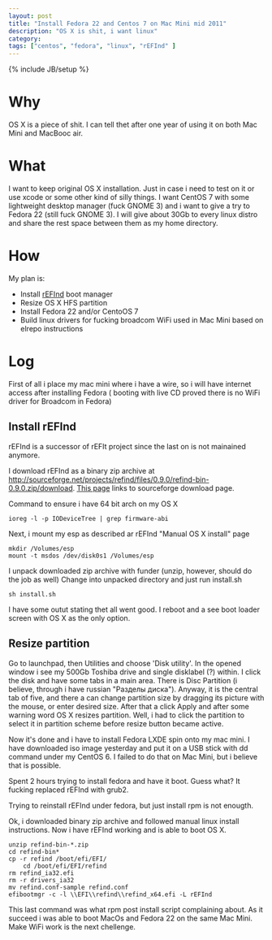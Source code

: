 ```yaml
---
layout: post
title: "Install Fedora 22 and Centos 7 on Mac Mini mid 2011"
description: "OS X is shit, i want linux"
category: 
tags: ["centos", "fedora", "linux", "rEFInd" ]
---
```

{% include JB/setup %}

# Why

OS X is a piece of shit. I can tell thet after one year of using it on both Mac Mini and MacBooc air.

# What

I want to keep original OS X installation. Just in case i need to test on it or use
xcode or some other kind of silly things. I want CentOS 7 with some lightweight 
desktop manager (fuck GNOME 3) and i want to give a try to Fedora 22 (still fuck GNOME 3).
I will give about 30Gb to every linux distro and share the rest space between them as my 
home directory.

# How

My plan is:

  * Install [rEFInd](http://www.rodsbooks.com/refind/) boot manager
  * Resize OS X HFS partition 
  * Install Fedora 22 and/or CentoOS 7
  * Build linux drivers for fucking broadcom WiFi used in Mac Mini based on elrepo instructions

# Log

First of all i place my mac mini where i have a wire, so i will have internet access after 
installing Fedora ( booting with live CD proved there is no WiFi driver for Broadcom in Fedora) 

## Install rEFInd
rEFInd is a successor of rEFIt project since the last on is not mainained anymore. 

I download rEFInd as a binary zip archive at http://sourceforge.net/projects/refind/files/0.9.0/refind-bin-0.9.0.zip/download.
[This page](http://www.rodsbooks.com/refind/getting.html) links to sourceforge download page.

Command to ensure i have 64 bit arch on my OS X

    ioreg -l -p IODeviceTree | grep firmware-abi

Next, i mount my esp as described ar rEFInd "Manual OS X install" page

    mkdir /Volumes/esp
    mount -t msdos /dev/disk0s1 /Volumes/esp

I unpack  downloaded zip archive with funder (unzip, however, should do the job as well)
Change into unpacked directory and just run install.sh

    sh install.sh

I have some outut stating thet all went good. I reboot and a see boot loader screen with
OS X as the only option. 

## Resize partition

Go to launchpad, then Utilities and choose 'Disk utility'. In the opened window i see my 500Gb 
Toshiba drive and single disklabel (?) within. I click the disk and have some tabs in a main 
area. There is Disc Partition (i believe, through i have russian "Разделы диска"). Anyway, it
is the central tab of five, and there a can change partition size by dragging its picture with
the mouse, or enter desired size. After that a click Apply and after some warning word OS X
resizes partition. Well, i had to click the partition to select it in partition scheme before
resize button became active.

Now it's done and i have to install Fedora LXDE spin onto my mac mini. I have downloaded 
iso image yesterday and put it on a USB stick with dd command under my CentOS 6. I failed 
to do that on Mac Mini, but i believe that is possible.

Spent 2 hours trying to install fedora and have it boot. Guess what? It fucking replaced rEFInd
with grub2.

Trying to reinstall rEFInd under fedora, but just install rpm is not enougth.

Ok, i downloaded binary zip archive and followed manual linux install instructions. Now i have rEFInd
working and is able to boot OS X.

    unzip refind-bin-*.zip
    cd refind-bin*
    cp -r refind /boot/efi/EFI/
		cd /boot/efi/EFI/refind
    rm refind_ia32.efi
    rm -r drivers_ia32
    mv refind.conf-sample refind.conf
    efibootmgr -c -l \\EFI\\refind\\refind_x64.efi -L rEFInd

This last command was what rpm post install script complaining about. As it succeed i was able
to boot MacOs and Fedora 22 on the same Mac Mini. Make WiFi work is the next chellenge.
